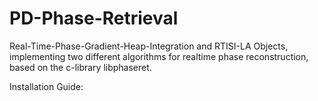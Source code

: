 # PD-Phase-Retrieval
Real-Time-Phase-Gradient-Heap-Integration and RTISI-LA Objects, implementing two
different algorithms for realtime phase reconstruction, based on the c-library 
libphaseret.

Installation Guide:

